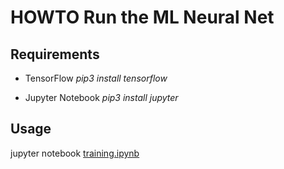 # HOWTO Run the ML Neural Net

## Requirements

   * TensorFlow
   *pip3 install tensorflow*

   * Jupyter Notebook
   *pip3 install jupyter*

## Usage
   jupyter notebook [training.ipynb](training.ipynb)

